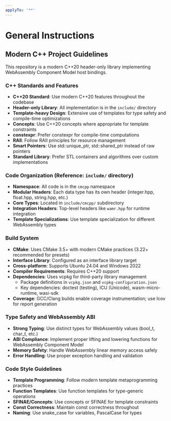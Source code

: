 ```yaml
---
applyTo: '**'
---
```

# General Instructions

## Modern C++ Project Guidelines

This repository is a modern C++20 header-only library implementing WebAssembly Component Model host bindings.

### C++ Standards and Features
- **C++20 Standard**: Use modern C++20 features throughout the codebase
- **Header-only Library**: All implementation is in the `include/` directory
- **Template-heavy Design**: Extensive use of templates for type safety and compile-time optimizations
- **Concepts**: Use C++20 concepts where appropriate for template constraints
- **constexpr**: Prefer constexpr for compile-time computations
- **RAII**: Follow RAII principles for resource management
- **Smart Pointers**: Use std::unique_ptr, std::shared_ptr instead of raw pointers
- **Standard Library**: Prefer STL containers and algorithms over custom implementations

### Code Organization (Reference: `include/` directory)
- **Namespace**: All code is in the `cmcpp` namespace
- **Modular Headers**: Each data type has its own header (integer.hpp, float.hpp, string.hpp, etc.)
- **Core Types**: Located in `include/cmcpp/` subdirectory
- **Integration Headers**: Top-level headers like `wamr.hpp` for runtime integration
- **Template Specializations**: Use template specialization for different WebAssembly types

### Build System
- **CMake**: Uses CMake 3.5+ with modern CMake practices (3.22+ recommended for presets)
- **Interface Library**: Configured as an interface library target
- **Cross-platform**: Supports Ubuntu 24.04 and Windows 2022
- **Compiler Requirements**: Requires C++20 support
- **Dependencies**: Uses vcpkg for third-party library management
  - Package definitions in `vcpkg.json` and `vcpkg-configuration.json`
  - Key dependencies: doctest (testing), ICU (Unicode), wasm-micro-runtime, wasi-sdk
- **Coverage**: GCC/Clang builds enable coverage instrumentation; use lcov for report generation

### Type Safety and WebAssembly ABI
- **Strong Typing**: Use distinct types for WebAssembly values (bool_t, char_t, etc.)
- **ABI Compliance**: Implement proper lifting and lowering functions for WebAssembly Component Model
- **Memory Safety**: Handle WebAssembly linear memory access safely
- **Error Handling**: Use proper exception handling and validation

### Code Style Guidelines
- **Template Programming**: Follow modern template metaprogramming practices
- **Function Templates**: Use function templates for type-generic operations
- **SFINAE/Concepts**: Use concepts or SFINAE for template constraints
- **Const Correctness**: Maintain const correctness throughout
- **Naming**: Use snake_case for variables, PascalCase for types
